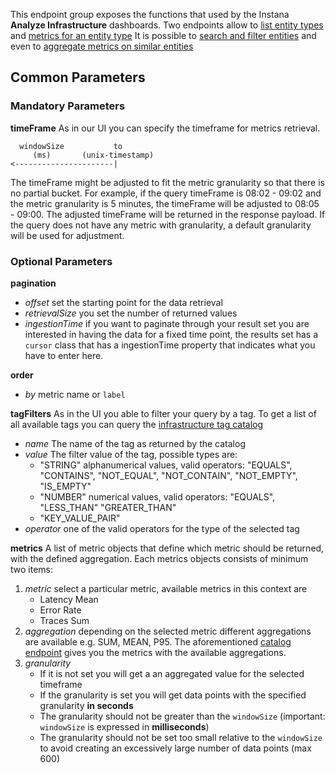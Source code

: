This endpoint group exposes the functions that used by the Instana **Analyze Infrastructure** dashboards.
Two endpoints allow to [list entity types](#operation/getAvailablePlugins) and [metrics for an entity type](#operation/getAvailableMetrics)
It is possible to [search and filter entities](#operation/getEntities) and even to [aggregate metrics on similar entities](#operation/getEntityGroups)

## Common Parameters

### Mandatory Parameters

**timeFrame** As in our UI you can specify the timeframe for metrics retrieval.
```
  windowSize           to
     (ms)       (unix-timestamp)
<----------------------|
```
The timeFrame might be adjusted to fit the metric granularity so that there is no partial bucket. For example, if the query timeFrame is 08:02 - 09:02 and the metric granularity is 5 minutes, the timeFrame will be adjusted to 08:05 - 09:00. The adjusted timeFrame will be returned in the response payload. If the query does not have any metric with granularity, a default granularity will be used for adjustment.

### Optional Parameters

**pagination**
* *offset* set the starting point for the data retrieval
* *retrievalSize* you set the number of returned values
* *ingestionTime* if you want to paginate through your result set you are interested in having the data for a fixed time point, the results set has a `cursor` class that has a ingestionTime property that indicates what you have to enter here.

**order**
* *by* metric name or `label`

**tagFilters** As in the UI you able to filter your query by a tag. To get a list of all available tags you can query the [infrastructure tag catalog](#operation/getInfrastructureCatalogMetrics)
* *name* The name of the tag as returned by the catalog
* *value* The filter value of the tag, possible types are:
  * "STRING" alphanumerical values, valid operators: "EQUALS", "CONTAINS", "NOT_EQUAL", "NOT_CONTAIN", "NOT_EMPTY",  "IS_EMPTY"
  * "NUMBER" numerical values, valid operators: "EQUALS", "LESS_THAN" "GREATER_THAN"
  * "KEY_VALUE_PAIR" 
* *operator* one of the valid operators for the type of the selected tag

**metrics** A list of metric objects that define which metric should be returned, with the defined aggregation. Each metrics objects consists of minimum two items:
1. *metric* select a particular metric, available metrics in this context are
   * Latency Mean
   * Error Rate
   * Traces Sum
2. *aggregation* depending on the selected metric different aggregations are available e.g. SUM, MEAN, P95. The aforementioned [catalog endpoint](#operation/getApplicationCatalogMetrics) gives you the metrics with the available aggregations.
3. *granularity* 
   * If it is not set you will get a an aggregated value for the selected timeframe
   * If the granularity is set you will get data points with the specified granularity **in seconds**
    * The granularity should not be greater than the `windowSize` (important: `windowSize` is expressed in **milliseconds**)
    * The granularity should not be set too small relative to the `windowSize` to avoid creating an excessively large number of data points (max 600)
